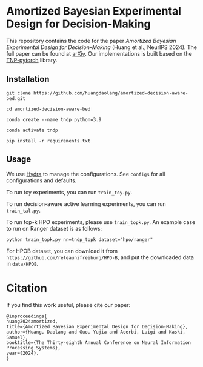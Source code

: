 # Amortized Bayesian Experimental Design for Decision-Making

This repository contains the code for the paper *Amortized Bayesian Experimental Design for Decision-Making* (Huang et al., NeurIPS 2024).
The full paper can be found at [arXiv](https://arxiv.org/abs/0000). Our implementations is built based on the [TNP-pytorch](https://github.com/tung-nd/TNP-pytorch) library. 



## Installation

```
git clone https://github.com/huangdaolang/amortized-decision-aware-bed.git

cd amortized-decision-aware-bed

conda create --name tndp python=3.9

conda activate tndp

pip install -r requirements.txt
```

## Usage

We use [Hydra](https://hydra.cc/) to manage the configurations. See `configs` for all configurations and defaults.

To run toy experiments, you can run `train_toy.py`.

To run decision-aware active learning experiments, you can run `train_tal.py`. 

To run top-k HPO experiments, please use `train_topk.py`. An example case to run on Ranger dataset is as follows:
```
python train_topk.py nn=tndp_topk dataset="hpo/ranger"
```
For HPOB dataset, you can download it from `https://github.com/releaunifreiburg/HPO-B`, and put the downloaded data in `data/HPOB`.


# Citation
If you find this work useful, please cite our paper:
```
@inproceedings{
huang2024amortized,
title={Amortized Bayesian Experimental Design for Decision-Making},
author={Huang, Daolang and Guo, Yujia and Acerbi, Luigi and Kaski, Samuel},
booktitle={The Thirty-eighth Annual Conference on Neural Information Processing Systems},
year={2024},
}
```
